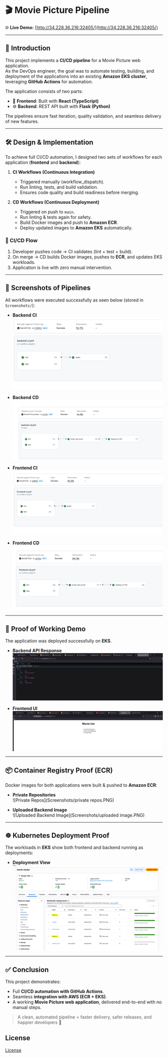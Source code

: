 # 🎬 Movie Picture Pipeline

🌐 **Live Demo:** [http://34.228.36.216:32405/](http://34.228.36.216:32405/)

---

## 📖 Introduction  

This project implements a **CI/CD pipeline** for a Movie Picture web application.  
As the DevOps engineer, the goal was to automate testing, building, and deployment of the applications into an existing **Amazon EKS cluster**, leveraging **GitHub Actions** for automation.

The application consists of two parts:  
- 🎨 **Frontend**: Built with **React (TypeScript)**  
- ⚙️ **Backend**: REST API built with **Flask (Python)**  

The pipelines ensure fast iteration, quality validation, and seamless delivery of new features.

---

## 🛠️ Design & Implementation

To achieve full CI/CD automation, I designed two sets of workflows for each application (**frontend** and **backend**):

1. **CI Workflows (Continuous Integration)**  
   - Triggered manually (workflow_dispatch).  
   - Run linting, tests, and build validation.  
   - Ensures code quality and build readiness before merging.  

2. **CD Workflows (Continuous Deployment)**  
   - Triggered on push to `main`.  
   - Run linting & tests again for safety.  
   - Build Docker images and push to **Amazon ECR**.  
   - Deploy updated images to **Amazon EKS** automatically.  

### 🔄 CI/CD Flow
1. Developer pushes code → CI validates (lint + test + build).  
2. On merge → CD builds Docker images, pushes to **ECR**, and updates EKS workloads.  
3. Application is live with zero manual intervention.  

---

## 📸 Screenshots of Pipelines

All workflows were executed successfully as seen below (stored in `Screenshots/`):  

- **Backend CI**  
  ![Backend CI](Screenshots/backednci.PNG)

- **Backend CD**  
  ![Backend CD](Screenshots/backendcd.PNG)

- **Frontend CI**  
  ![Frontend CI](Screenshots/frontendci.PNG)

- **Frontend CD**  
  ![Frontend CD](Screenshots/frontendcd.PNG)

---

## 🚀 Proof of Working Demo

The application was deployed successfully on **EKS**.  

- **Backend API Response**  
  ![Backend API](Screenshots/backend.PNG)

- **Frontend UI**  
  ![Frontend UI](Screenshots/frontend.PNG)

---

## 📦 Container Registry Proof (ECR)

Docker images for both applications were built & pushed to **Amazon ECR**:  

- **Private Repositories**  
  ![Private Repos](Screenshots/private repos.PNG)

- **Uploaded Backend Image**  
  ![Uploaded Backend Image](Screenshots/uploaded image.PNG)

---

## ☸️ Kubernetes Deployment Proof

The workloads in **EKS** show both frontend and backend running as deployments:  

- **Deployment View**  
  ![Deployments](Screenshots/deployments.PNG)

---

## ✅ Conclusion

This project demonstrates:  
- Full **CI/CD automation with GitHub Actions**.  
- Seamless **integration with AWS (ECR + EKS)**.  
- A working **Movie Picture web application**, delivered end-to-end with no manual steps.  

> A clean, automated pipeline = faster delivery, safer releases, and happier developers 🎉  



## License

[License](LICENSE.md)
